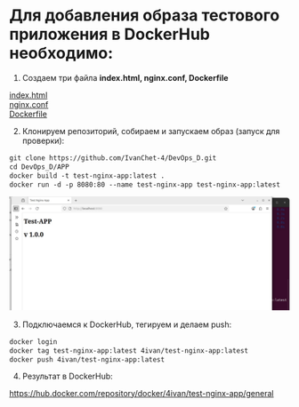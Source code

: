 # Для добавления образа тестового приложения в DockerHub необходимо:

1. Создаем три файла <b> index.html, nginx.conf, Dockerfile </b> <br>

[index.html](https://github.com/IvanChet-4/DevOps_D/blob/main/APP%20/index.html) <br>
[nginx.conf](https://github.com/IvanChet-4/DevOps_D/blob/main/APP%20/nginx.conf) <br>
[Dockerfile](https://github.com/IvanChet-4/DevOps_D/blob/main/APP%20/Dockerfile) <br>

2.  Клонируем репозиторий, собираем и запускаем образ (запуск для проверки): <br>

```
git clone https://github.com/IvanChet-4/DevOps_D.git
cd DevOps_D/APP
docker build -t test-nginx-app:latest .
docker run -d -p 8080:80 --name test-nginx-app test-nginx-app:latest
```

![Проверка приложения после запуска образа](https://github.com/IvanChet-4/DevOps_D/blob/main/images/app/1.jpg)

3. Подключаемся к DockerHub, тегируем и делаем push: <br>

```
docker login
docker tag test-nginx-app:latest 4ivan/test-nginx-app:latest
docker push 4ivan/test-nginx-app:latest
```

4. Результат в DockerHub:  <br>

<https://hub.docker.com/repository/docker/4ivan/test-nginx-app/general>
